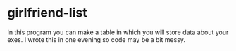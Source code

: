 # girlfriend-list
In this program you can make a table in which you will store data about your exes. I wrote this in one evening so code may be a bit messy. 
